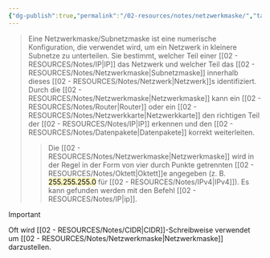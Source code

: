 ```yaml
---
{"dg-publish":true,"permalink":"/02-resources/notes/netzwerkmaske/","tags":["netzwerk/subnet-mask"],"noteIcon":""}
---
```


>Eine Netzwerkmaske/Subnetzmaske ist eine numerische Konfiguration, die verwendet wird, um ein Netzwerk in kleinere Subnetze zu unterteilen. 
>Sie bestimmt, welcher Teil einer [[02 - RESOURCES/Notes/IP\|IP]] das Netzwerk und welcher Teil das [[02 - RESOURCES/Notes/Netzwerkmaske\|Subnetzmaske]] innerhalb dieses [[02 - RESOURCES/Notes/Netzwerk\|Netzwerk]]s identifiziert. 
>Durch die [[02 - RESOURCES/Notes/Netzwerkmaske\|Netzwerkmaske]] kann ein [[02 - RESOURCES/Notes/Router\|Router]] oder ein [[02 - RESOURCES/Notes/Netzwerkkarte\|Netzwerkkarte]] den richtigen Teil der [[02 - RESOURCES/Notes/IP\|IP]] erkennen und den [[02 - RESOURCES/Notes/Datenpakete\|Datenpakete]] korrekt weiterleiten. 
>>Die [[02 - RESOURCES/Notes/Netzwerkmaske\|Netzwerkmaske]] wird in der Regel in der Form von vier durch Punkte getrennten [[02 - RESOURCES/Notes/Oktett\|Oktett]]e angegeben (z. B.<mark style="background: #FFF3A3A6;"> 255.255.255.0</mark> für [[02 - RESOURCES/Notes/IPv4\|IPv4]]).
>>Es kann gefunden werden mit den Befehl [[02 - RESOURCES/Notes/IP\|ip]].

>[!important] 
>Oft wird [[02 - RESOURCES/Notes/CIDR\|CIDR]]-Schreibweise verwendet um [[02 - RESOURCES/Notes/Netzwerkmaske\|Netzwerkmaske]] darzustellen.
